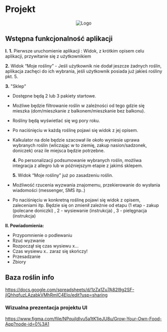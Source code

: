 # Projekt

<p align="center">
  <img src="https://i.imgur.com/p3V2HrF.jpg" alt="Logo"/>
</p>


## Wstępna funkcjonalność aplikacji
**I.**
  **1.**  Pierwsze uruchomienie aplikacji : Widok, z krótkim opisem celu aplikacji, przywitanie się z użytkownikiem 

  **2.**  Widok “Moje rośliny” - Jeśli użytkownik nie dodał jeszcze żadnych roślin, aplikacja zachęci do ich wybrania, jeśli użytkownik posiada już jakieś rośliny pkt. 5. 


  **3.** "Sklep"
- Dostępne będą 2 lub 3 pakiety startowe.
- Możliwe będzie filtrowanie roślin w zależności od tego gdzie się mieszka (dom/mieszkanie z balkonem/mieszkanie bez balkonu).
- Rośliny będą wyświetlać się wg pory roku.
- Po naciśnięciu w każdą roślinę pojawi się widok z jej opisem. 
- Kalkulator na dole będzie szacował ile około wyniesie uprawa wybranych roślin (wliczając w to ziemię, zakup nasion/sadzonek, doniczek) oraz ile miejsca będzie potrzebne. 

  **4.** Po personalizacji podsumowanie wybranych roślin, możliwa integracja z allegro lub w późniejszym etapie z jakimś sklepem.

  **5.** Widok “Moje rośliny” już po zasadzeniu roślin.
- Możliwość rzucenia wyzwania znajomemu, przekierowanie do wysłania wiadomości (messenger, SMS itp..) 
- Po naciśnięciu w konkretną roślinę pojawi się widok z opisem, zaleceniami itp. Będzie się on zmienił zależnie od etapu (1 etap - zakup (polecane doniczki) , 2 - wysiewanie (instrukcja) , 3 - pielęgnacja (instrukcja)

**II. Powiadomienia:**
- Przypomnienie o podlewaniu 
- Rzuć wyzwanie 
- Rozpoczął się czas wysiewu x…
- Czas wysiewu x.. zaraz się skończy!
- Przesadzanie 
- Zbiory 

## Baza roślin info
https://docs.google.com/spreadsheets/d/1zZa1Zu7A82l9g2SF-jlQhhqfuzLAzabkVMhRmIC4EIo/edit?usp=sharing

### Wizualna prezentacja projektu UI
https://www.figma.com/file/NPqujldlvu5a1tK1ieJU8u/Grow-Your-Own-Food-App?node-id=0%3A1

